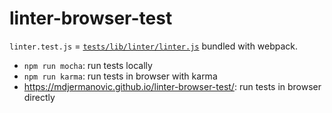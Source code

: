 # linter-browser-test

`linter.test.js` = [`tests/lib/linter/linter.js`](https://github.com/eslint/eslint/blob/7bf2e86022c9e95db4ca1472fddfa2ea4edd1870/tests/lib/linter/linter.js) bundled with webpack.

* `npm run mocha`: run tests locally
* `npm run karma`: run tests in browser with karma
* https://mdjermanovic.github.io/linter-browser-test/: run tests in browser directly